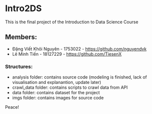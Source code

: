 # Intro2DS
This is the final project of the Introduction to Data Science Course
## Members:
  - Đặng Viết Khôi Nguyên - 1753022 - https://github.com/nguyendvk
  - Lê Minh Tiến - 18127229 - https://github.com/TiesenX
### Structures:
- analysis folder: contains source code (modeling is finished, lack of visualisation and explanantion, update later) 
- crawl_data folder: contains scripts to crawl data from API
- data folder: contains dataset for the project
- imgs folder: contains images for source code

Peace!
